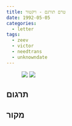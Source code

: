 ```yaml
---
title: טרם תורגם - ויקטור
date: 1992-05-05
categories:
  - letter
tags:
  - zeev
  - victor
  - needtrans
  - unknowndate
---
```


<figure class="half">
    <a  href="/pupko-papers/assets/images/1992-05-05-victor-1.jpg">
    <img src="/pupko-papers/assets/images/1992-05-05-victor-1.jpg"></a>
    <a  href="/pupko-papers/assets/images/1992-05-05-victor-2.jpg">
    <img src="/pupko-papers/assets/images/1992-05-05-victor-2.jpg"></a>
</figure>

## תרגום

## מקור
